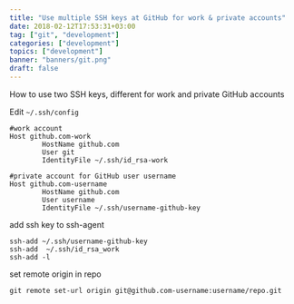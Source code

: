 ```yaml
---
title: "Use multiple SSH keys at GitHub for work & private accounts"
date: 2018-02-12T17:53:31+03:00
tag: ["git", "development"]
categories: ["development"]
topics: ["development"]
banner: "banners/git.png"
draft: false
---
```


How to use two SSH keys, different for work and private
GitHub accounts


Edit `~/.ssh/config`

```shell script
#work account
Host github.com-work
        HostName github.com
        User git
        IdentityFile ~/.ssh/id_rsa-work

#private account for GitHub user username
Host github.com-username
        HostName github.com
        User username
        IdentityFile ~/.ssh/username-github-key
```

add ssh key to ssh-agent

```shell script
ssh-add ~/.ssh/username-github-key
ssh-add  ~/.ssh/id_rsa_work
ssh-add -l
```

set remote origin in repo

```shell script
git remote set-url origin git@github.com-username:username/repo.git
```

